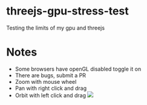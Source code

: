# threejs-gpu-stress-test
Testing the limits of my gpu and threejs
# Notes
- Some browsers have openGL disabled toggle it on
- There are bugs, submit a PR
- Zoom with mouse wheel
- Pan with right click and drag
- Orbit with left click and drag
![](https://github.com/lancedays/threejs-gpu-stress-test/blob/main/demo.gif)
